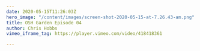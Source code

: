 ```yaml
---
date: 2020-05-15T11:26:03Z
hero_image: "/content/images/screen-shot-2020-05-15-at-7.26.43-am.png"
title: OSH Garden Episode 04
author: Chris Hobbs
vimeo_iframe_tag: https://player.vimeo.com/video/418418361

---
```

